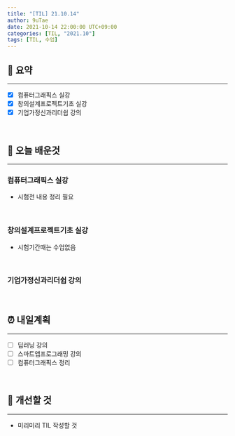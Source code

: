 ```yaml
---
title: "[TIL] 21.10.14"
author: 9uTae
date: 2021-10-14 22:00:00 UTC+09:00
categories: [TIL, "2021.10"]
tags: [TIL, 수업]
---
```


## 🏁 요약

---

- [x] 컴퓨터그래픽스 실강
- [x] 창의설계프로젝트기초 실강
- [x] 기업가정신과리더쉽 강의

<br>

## 📑 오늘 배운것

---

### 컴퓨터그래픽스 실강

- 시험전 내용 정리 필요

<br>

### 창의설계프로젝트기초 실강

- 시험기간때는 수업없음

<br>

### 기업가정신과리더쉽 강의

<br>

## ⏰ 내일계획

---

- [ ] 딥러닝 강의
- [ ] 스마트앱프로그래밍 강의
- [ ] 컴퓨터그래픽스 정리

<br>

## 🧷 개선할 것

---

- 미리미리 TIL 작성할 것

<br>